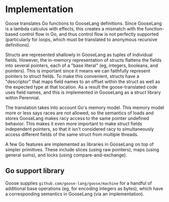 # Implementation

Goose translates Go functions to GooseLang definitions. Since GooseLang is a lambda calculus with effects, this creates a mismatch with the function-based control flow in Go, and thus control flow is not perfectly supported (particularly for loops, which must be translated to anonymous recursive definitions).

Structs are represented shallowly in GooseLang as tuples of individual fields. However, the in-memory representation of structs flattens the fields into several pointers, each of a "base literal" (eg, integers, booleans, and pointers). This is important since it means we can faithfully represent pointers to struct fields. To make this convenient, structs have a "descriptor" that maps field names to an offset within the struct as well as the expected type at that location. As a result the goose-translated code uses field names, and this is implemented in GooseLang as a struct library within Perennial.

The translation takes into account Go's memory model. This memory model more or less says races are not allowed, so the semantics of loads and stores GooseLang makes racy access to the same pointer undefined behavior. This makes it even more important to make struct fields independent pointers, so that it isn't considered racy to simultaneously access different fields of the same struct from multiple threads.

A few Go features are implemented as libraries in GooseLang on top of simpler primitives. These include slices (using raw pointers), maps (using general sums), and locks (using compare-and-exchange).

## Go support library

Goose supplies `github.com/goose-lang/goose/machine` for a handful of additional base operations (eg, for encoding integers as bytes), which have a corresponding semantics in GooseLang (via an implementation).
